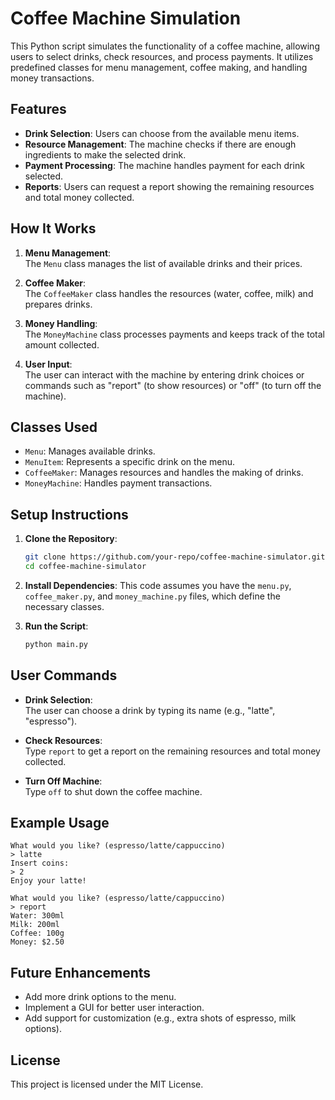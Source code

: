 # Coffee Machine Simulation

This Python script simulates the functionality of a coffee machine, allowing users to select drinks, check resources, and process payments. It utilizes predefined classes for menu management, coffee making, and handling money transactions.

## Features
- **Drink Selection**: Users can choose from the available menu items.
- **Resource Management**: The machine checks if there are enough ingredients to make the selected drink.
- **Payment Processing**: The machine handles payment for each drink selected.
- **Reports**: Users can request a report showing the remaining resources and total money collected.

## How It Works

1. **Menu Management**:  
   The `Menu` class manages the list of available drinks and their prices.
   
2. **Coffee Maker**:  
   The `CoffeeMaker` class handles the resources (water, coffee, milk) and prepares drinks.
   
3. **Money Handling**:  
   The `MoneyMachine` class processes payments and keeps track of the total amount collected.

4. **User Input**:  
   The user can interact with the machine by entering drink choices or commands such as "report" (to show resources) or "off" (to turn off the machine).

## Classes Used

- `Menu`: Manages available drinks.
- `MenuItem`: Represents a specific drink on the menu.
- `CoffeeMaker`: Manages resources and handles the making of drinks.
- `MoneyMachine`: Handles payment transactions.

## Setup Instructions

1. **Clone the Repository**:
   ```bash
   git clone https://github.com/your-repo/coffee-machine-simulator.git
   cd coffee-machine-simulator
   ```

2. **Install Dependencies**:
   This code assumes you have the `menu.py`, `coffee_maker.py`, and `money_machine.py` files, which define the necessary classes.

3. **Run the Script**:
   ```bash
   python main.py
   ```

## User Commands

- **Drink Selection**:  
   The user can choose a drink by typing its name (e.g., "latte", "espresso").
   
- **Check Resources**:  
   Type `report` to get a report on the remaining resources and total money collected.
   
- **Turn Off Machine**:  
   Type `off` to shut down the coffee machine.

## Example Usage

```text
What would you like? (espresso/latte/cappuccino)
> latte
Insert coins:
> 2
Enjoy your latte!

What would you like? (espresso/latte/cappuccino)
> report
Water: 300ml
Milk: 200ml
Coffee: 100g
Money: $2.50
```

## Future Enhancements
- Add more drink options to the menu.
- Implement a GUI for better user interaction.
- Add support for customization (e.g., extra shots of espresso, milk options).

## License
This project is licensed under the MIT License.